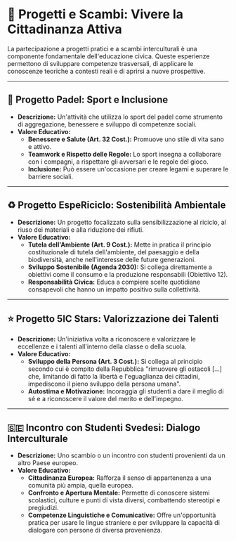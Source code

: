 # 🌟 Progetti e Scambi: Vivere la Cittadinanza Attiva

La partecipazione a progetti pratici e a scambi interculturali è una componente fondamentale dell'educazione civica. Queste esperienze permettono di sviluppare competenze trasversali, di applicare le conoscenze teoriche a contesti reali e di aprirsi a nuove prospettive.

---

## 🎾 Progetto Padel: Sport e Inclusione

*   **Descrizione:** Un'attività che utilizza lo sport del padel come strumento di aggregazione, benessere e sviluppo di competenze sociali.
*   **Valore Educativo:**
    *   **Benessere e Salute (Art. 32 Cost.):** Promuove uno stile di vita sano e attivo.
    *   **Teamwork e Rispetto delle Regole:** Lo sport insegna a collaborare con i compagni, a rispettare gli avversari e le regole del gioco.
    *   **Inclusione:** Può essere un'occasione per creare legami e superare le barriere sociali.

---

## ♻️ Progetto EspeRiciclo: Sostenibilità Ambientale

*   **Descrizione:** Un progetto focalizzato sulla sensibilizzazione al riciclo, al riuso dei materiali e alla riduzione dei rifiuti.
*   **Valore Educativo:**
    *   **Tutela dell'Ambiente (Art. 9 Cost.):** Mette in pratica il principio costituzionale di tutela dell'ambiente, del paesaggio e della biodiversità, anche nell'interesse delle future generazioni.
    *   **Sviluppo Sostenibile (Agenda 2030):** Si collega direttamente a obiettivi come il consumo e la produzione responsabili (Obiettivo 12).
    *   **Responsabilità Civica:** Educa a compiere scelte quotidiane consapevoli che hanno un impatto positivo sulla collettività.

---

## ⭐ Progetto 5IC Stars: Valorizzazione dei Talenti

*   **Descrizione:** Un'iniziativa volta a riconoscere e valorizzare le eccellenze e i talenti all'interno della classe o della scuola.
*   **Valore Educativo:**
    *   **Sviluppo della Persona (Art. 3 Cost.):** Si collega al principio secondo cui è compito della Repubblica "rimuovere gli ostacoli [...] che, limitando di fatto la libertà e l'eguaglianza dei cittadini, impediscono il pieno sviluppo della persona umana".
    *   **Autostima e Motivazione:** Incoraggia gli studenti a dare il meglio di sé e a riconoscere il valore del merito e dell'impegno.

---

## 🇸🇪 Incontro con Studenti Svedesi: Dialogo Interculturale

*   **Descrizione:** Uno scambio o un incontro con studenti provenienti da un altro Paese europeo.
*   **Valore Educativo:**
    *   **Cittadinanza Europea:** Rafforza il senso di appartenenza a una comunità più ampia, quella europea.
    *   **Confronto e Apertura Mentale:** Permette di conoscere sistemi scolastici, culture e punti di vista diversi, combattendo stereotipi e pregiudizi.
    *   **Competenze Linguistiche e Comunicative:** Offre un'opportunità pratica per usare le lingue straniere e per sviluppare la capacità di dialogare con persone di diversa provenienza.
